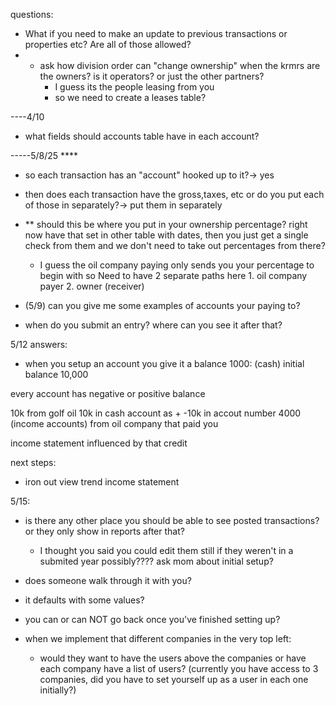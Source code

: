 questions:

- What if you need to make an update to previous transactions or properties etc? Are all of those allowed?
- - ask how division order can "change ownership" when the krmrs are the owners? is it operators? or just the other partners?
    - I guess its the people leasing from you
    - so we need to create a leases table?

----4/10

- what fields should accounts table have in each account?

-----5/8/25 \*\*\*\*

- so each transaction has an "account" hooked up to it?-> yes
- then does each transaction have the gross,taxes, etc or do you put each of those in separately?-> put them in separately
- \*\* should this be where you put in your ownership percentage? right now have that set in other table with dates, then you just get a single check from them and we don't need to take out percentages from there?

  - I guess the oil company paying only sends you your percentage to begin with so Need to have 2 separate paths here 1. oil company payer 2. owner (receiver)

- (5/9) can you give me some examples of accounts your paying to?
- when do you submit an entry? where can you see it after that?

5/12 answers:

- when you setup an account you give it a balance
  1000: (cash) initial balance 10,000

every account has negative or positive balance

10k from golf oil
10k in cash account as +
-10k in accout number 4000 (income accounts) from oil company that paid you

income statement influenced by that credit

next steps:

- iron out view trend
  income statement

5/15:

- is there any other place you should be able to see posted transactions? or they only show in reports after that?

  - I thought you said you could edit them still if they weren't in a submited year possibly????
    ask mom about initial setup?

- does someone walk through it with you?
- it defaults with some values?
- you can or can NOT go back once you've finished setting up?

- when we implement that different companies in the very top left:
  - would they want to have the users above the companies or have each company have a list of users? (currently you have access to 3 companies, did you have to set yourself up as a user in each one initially?)
